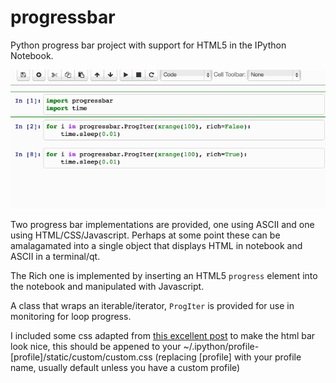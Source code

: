 progressbar
===========

Python progress bar project with support for HTML5 in the IPython Notebook.

![Demo](Demo/Demo.gif?raw=true "Demo")

Two progress bar implementations are provided, one using ASCII and one using HTML/CSS/Javascript.  Perhaps at some point these can be amalagamated into a single object that displays HTML in notebook and ASCII in a terminal/qt.

The Rich one is implemented by inserting an HTML5 `progress` element into the notebook and manipulated with Javascript.

A class that wraps an iterable/iterator, `ProgIter` is provided for use in monitoring for loop progress.

I included some css adapted from [this excellent post](http://css-tricks.com/html5-progress-element/) to make the html bar look nice, this should be appened to your ~/.ipython/profile-[profile]/static/custom/custom.css (replacing [profile] with your profile name, usually default unless you have a custom profile)

